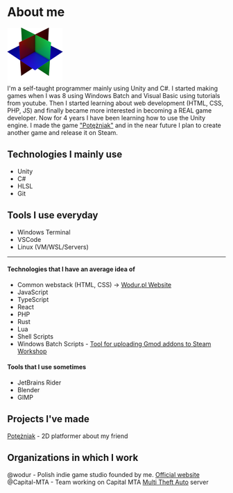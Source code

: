 # About me
![Avatar](/images/avatar.png "My avatar")<br>
I'm a self-taught programmer mainly using Unity and C#.
I started making games when I was 8 using Windows Batch and Visual Basic using tutorials from youtube. 
Then I started learning about web development (HTML, CSS, PHP, JS) and finally became more interested in becoming a REAL game developer. 
Now for 4 years I have been learning how to use the Unity engine. I made the game ["Potężniak"](https://gamejolt.com/games/potezniak/473059) and in the near future I plan to create another game and release it on Steam.
## Technologies I mainly use
- Unity
- C#
- HLSL
- Git
## Tools I use everyday
- Windows Terminal
- VSCode
- Linux (VM/WSL/Servers)
___
#### Technologies that I have an average idea of
- Common webstack (HTML, CSS) -> [Wodur.pl Website](https://wodur.pl/)
- JavaScript
- TypeScript
- React
- PHP
- Rust
- Lua 
- Shell Scripts
- Windows Batch Scripts - [Tool for uploading Gmod addons to Steam Workshop](https://github.com/zigol01/jcx-gmod-tools)
#### Tools that I use sometimes
- JetBrains Rider
- Blender
- GIMP
## Projects I've made
[Potężniak](https://gamejolt.com/games/potezniak/473059) - 2D platformer about my friend
## Organizations in which I work
@wodur - Polish indie game studio founded by me. [Official website](https://wodur.pl/)
@Capital-MTA - Team working on Capital MTA [Multi Theft Auto](https://multitheftauto.com/) server